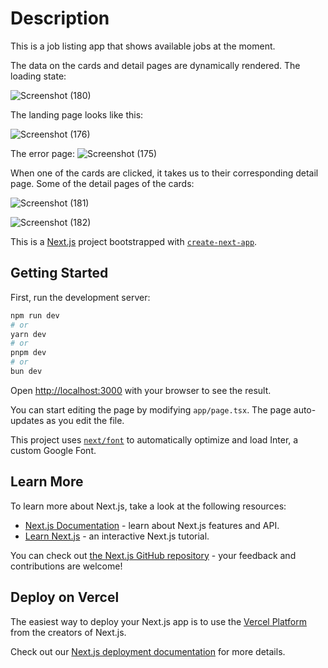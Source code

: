 <h1>Description</h1>

This is a job listing app that shows available jobs at the moment.

The data on the cards and detail pages are dynamically rendered.
The loading state:

![Screenshot (180)](https://github.com/user-attachments/assets/56a998a0-c722-4af2-b133-5c39c2d26ce1)


The landing page looks like this:

![Screenshot (176)](https://github.com/user-attachments/assets/4014ca1f-dd74-471e-b136-505991c5ea5e)

The error page:
![Screenshot (175)](https://github.com/user-attachments/assets/8a640689-70ee-457b-be1a-d707505eab2d)


When one of the cards are clicked, it takes us to their corresponding detail page.
Some of the detail pages of the cards:

![Screenshot (181)](https://github.com/user-attachments/assets/1a8763c3-b65a-49bb-a282-42b41cd6f018)

![Screenshot (182)](https://github.com/user-attachments/assets/2db84498-12bb-44a4-bbf0-25cfb904fa4a)


This is a [Next.js](https://nextjs.org/) project bootstrapped with [`create-next-app`](https://github.com/vercel/next.js/tree/canary/packages/create-next-app).

## Getting Started

First, run the development server:

```bash
npm run dev
# or
yarn dev
# or
pnpm dev
# or
bun dev
```

Open [http://localhost:3000](http://localhost:3000) with your browser to see the result.

You can start editing the page by modifying `app/page.tsx`. The page auto-updates as you edit the file.

This project uses [`next/font`](https://nextjs.org/docs/basic-features/font-optimization) to automatically optimize and load Inter, a custom Google Font.

## Learn More

To learn more about Next.js, take a look at the following resources:

- [Next.js Documentation](https://nextjs.org/docs) - learn about Next.js features and API.
- [Learn Next.js](https://nextjs.org/learn) - an interactive Next.js tutorial.

You can check out [the Next.js GitHub repository](https://github.com/vercel/next.js/) - your feedback and contributions are welcome!

## Deploy on Vercel

The easiest way to deploy your Next.js app is to use the [Vercel Platform](https://vercel.com/new?utm_medium=default-template&filter=next.js&utm_source=create-next-app&utm_campaign=create-next-app-readme) from the creators of Next.js.

Check out our [Next.js deployment documentation](https://nextjs.org/docs/deployment) for more details.

